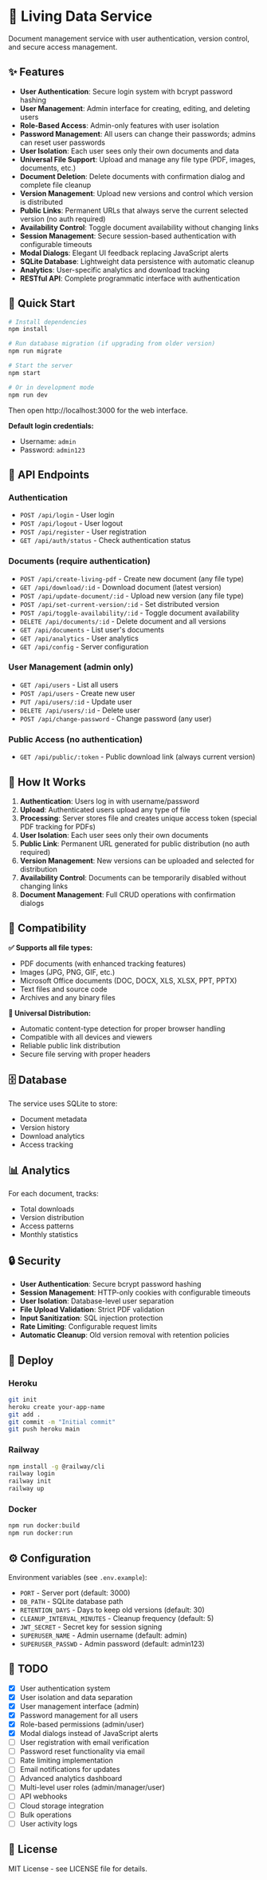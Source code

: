 # 🔄 Living Data Service

Document management service with user authentication, version control, and secure access management.

## ✨ Features

- **User Authentication**: Secure login system with bcrypt password hashing
- **User Management**: Admin interface for creating, editing, and deleting users
- **Role-Based Access**: Admin-only features with user isolation
- **Password Management**: All users can change their passwords; admins can reset user passwords
- **User Isolation**: Each user sees only their own documents and data
- **Universal File Support**: Upload and manage any file type (PDF, images, documents, etc.)
- **Document Deletion**: Delete documents with confirmation dialog and complete file cleanup
- **Version Management**: Upload new versions and control which version is distributed
- **Public Links**: Permanent URLs that always serve the current selected version (no auth required)
- **Availability Control**: Toggle document availability without changing links
- **Session Management**: Secure session-based authentication with configurable timeouts
- **Modal Dialogs**: Elegant UI feedback replacing JavaScript alerts
- **SQLite Database**: Lightweight data persistence with automatic cleanup
- **Analytics**: User-specific analytics and download tracking
- **RESTful API**: Complete programmatic interface with authentication

## 🚀 Quick Start

```bash
# Install dependencies
npm install

# Run database migration (if upgrading from older version)
npm run migrate

# Start the server
npm start

# Or in development mode
npm run dev
```

Then open http://localhost:3000 for the web interface.

**Default login credentials:**
- Username: `admin`
- Password: `admin123`

## 📡 API Endpoints

### Authentication
- `POST /api/login` - User login
- `POST /api/logout` - User logout
- `POST /api/register` - User registration
- `GET /api/auth/status` - Check authentication status

### Documents (require authentication)
- `POST /api/create-living-pdf` - Create new document (any file type)
- `GET /api/download/:id` - Download document (latest version)
- `POST /api/update-document/:id` - Upload new version (any file type)
- `POST /api/set-current-version/:id` - Set distributed version
- `POST /api/toggle-availability/:id` - Toggle document availability
- `DELETE /api/documents/:id` - Delete document and all versions
- `GET /api/documents` - List user's documents
- `GET /api/analytics` - User analytics
- `GET /api/config` - Server configuration

### User Management (admin only)
- `GET /api/users` - List all users
- `POST /api/users` - Create new user
- `PUT /api/users/:id` - Update user
- `DELETE /api/users/:id` - Delete user
- `POST /api/change-password` - Change password (any user)

### Public Access (no authentication)
- `GET /api/public/:token` - Public download link (always current version)

## 🔧 How It Works

1. **Authentication**: Users log in with username/password
2. **Upload**: Authenticated users upload any type of file
3. **Processing**: Server stores file and creates unique access token (special PDF tracking for PDFs)
4. **User Isolation**: Each user sees only their own documents
5. **Public Link**: Permanent URL generated for public distribution (no auth required)
6. **Version Management**: New versions can be uploaded and selected for distribution
7. **Availability Control**: Documents can be temporarily disabled without changing links
8. **Document Management**: Full CRUD operations with confirmation dialogs

## 📱 Compatibility

**✅ Supports all file types:**
- PDF documents (with enhanced tracking features)
- Images (JPG, PNG, GIF, etc.)
- Microsoft Office documents (DOC, DOCX, XLS, XLSX, PPT, PPTX)
- Text files and source code
- Archives and any binary files

**🔗 Universal Distribution:**
- Automatic content-type detection for proper browser handling
- Compatible with all devices and viewers
- Reliable public link distribution
- Secure file serving with proper headers

## 🗄️ Database

The service uses SQLite to store:
- Document metadata
- Version history  
- Download analytics
- Access tracking

## 📊 Analytics

For each document, tracks:
- Total downloads
- Version distribution
- Access patterns
- Monthly statistics

## 🔒 Security

- **User Authentication**: Secure bcrypt password hashing
- **Session Management**: HTTP-only cookies with configurable timeouts
- **User Isolation**: Database-level user separation
- **File Upload Validation**: Strict PDF validation
- **Input Sanitization**: SQL injection protection
- **Rate Limiting**: Configurable request limits
- **Automatic Cleanup**: Old version removal with retention policies

## 🚀 Deploy

### Heroku
```bash
git init
heroku create your-app-name
git add .
git commit -m "Initial commit"
git push heroku main
```

### Railway
```bash
npm install -g @railway/cli
railway login
railway init
railway up
```

### Docker
```bash
npm run docker:build
npm run docker:run
```

## ⚙️ Configuration

Environment variables (see `.env.example`):
- `PORT` - Server port (default: 3000)
- `DB_PATH` - SQLite database path
- `RETENTION_DAYS` - Days to keep old versions (default: 30)
- `CLEANUP_INTERVAL_MINUTES` - Cleanup frequency (default: 5)
- `JWT_SECRET` - Secret key for session signing
- `SUPERUSER_NAME` - Admin username (default: admin)
- `SUPERUSER_PASSWD` - Admin password (default: admin123)

## 📝 TODO

- [x] User authentication system
- [x] User isolation and data separation
- [x] User management interface (admin)
- [x] Password management for all users
- [x] Role-based permissions (admin/user)
- [x] Modal dialogs instead of JavaScript alerts
- [ ] User registration with email verification
- [ ] Password reset functionality via email
- [ ] Rate limiting implementation
- [ ] Email notifications for updates
- [ ] Advanced analytics dashboard
- [ ] Multi-level user roles (admin/manager/user)
- [ ] API webhooks
- [ ] Cloud storage integration
- [ ] Bulk operations
- [ ] User activity logs

## 📄 License

MIT License - see LICENSE file for details.